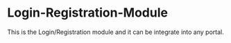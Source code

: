 # Login-Registration-Module
This is the Login/Registration module and it can be integrate into any portal.
